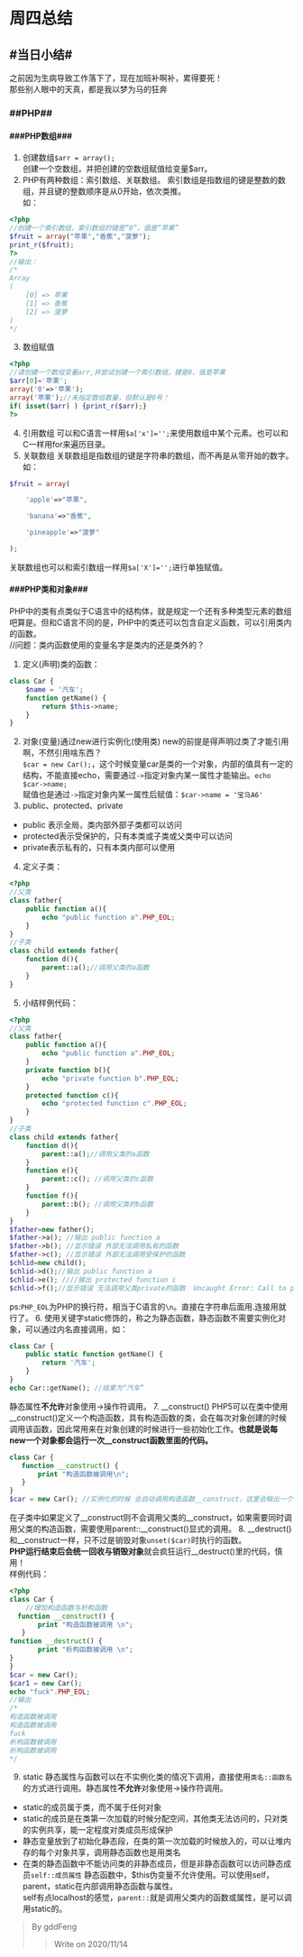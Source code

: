 周四总结 </br>
================================================
## #当日小结#
之前因为生病导致工作落下了，现在加班补啊补，累得要死！</br>
那些别人眼中的天真，都是我以梦为马的狂奔
### ##PHP##
#### ###PHP数组###
1. 创建数组`$arr = array();`</br>
创建一个空数组，并把创建的空数组赋值给变量$arr。
2. PHP有两种数组：索引数组、关联数组。
索引数组是指数组的键是整数的数组，并且键的整数顺序是从0开始，依次类推。</br>
如：
```php
<?php
//创建一个索引数组，索引数组的键是“0”，值是“苹果”
$fruit = array("苹果","香蕉","菠萝");
print_r($fruit);
?>
//输出：
/* 
Array
(
    [0] => 苹果
    [1] => 香蕉
    [2] => 菠萝
)
*/
```
3. 数组赋值
```php
<?php
//请创建一个数组变量arr,并尝试创建一个索引数组，键是0，值是苹果
$arr[0]='苹果';
array('0'=>'苹果');
array('苹果');//未指定数组数量，但默认是0号！
if( isset($arr) ) {print_r($arr);}
?>
```
4. 引用数组
可以和C语言一样用`$a['x']='';`来使用数组中某个元素。也可以和C一样用for来遍历目录。
5. 关联数组
关联数组是指数组的键是字符串的数组，而不再是从零开始的数字。</br>
如：
```php
$fruit = array(

    'apple'=>"苹果",

    'banana'=>"香蕉",

    'pineapple'=>"菠萝"

); 
```
关联数组也可以和索引数组一样用`$a['X']='';`进行单独赋值。
#### ###PHP类和对象###
PHP中的类有点类似于C语言中的结构体，就是规定一个还有多种类型元素的数组吧算是。但和C语言不同的是，PHP中的类还可以包含自定义函数，可以引用类内的函数。</br>
//问题：类内函数使用的变量名字是类内的还是类外的？
1. 定义(声明)类的函数：
```php
class Car {
    $name = '汽车';
    function getName() {
        return $this->name;
    }
}
```
2. 对象(变量)通过new进行实例化(使用类)
new的前提是得声明过类了才能引用啊，不然引用啥东西？</br>
`$car = new Car();`，这个时候变量car是类的一个对象，内部的值具有一定的结构，不能直接echo，需要通过`->`指定对象内某一属性才能输出。`echo $car->name;`</br>
赋值也是通过`->`指定对象内某一属性后赋值：`$car->name = '宝马A6'`</br>
3. public、protected、private
* public 表示全局，类内部外部子类都可以访问
* protected表示受保护的，只有本类或子类或父类中可以访问
* private表示私有的，只有本类内部可以使用
4. 定义子类：
```php
<?php
//父类
class father{
    public function a(){
        echo "public function a".PHP_EOL;
    }
}
//子类
class child extends father{
    function d(){
        parent::a();//调用父类的a函数
    }
}
```
5. 小结样例代码：
```php
<?php
//父类
class father{
    public function a(){
        echo "public function a".PHP_EOL;
    }
    private function b(){
        echo "private function b".PHP_EOL;
    }
    protected function c(){
        echo "protected function c".PHP_EOL;
    }
}
//子类
class child extends father{
    function d(){
        parent::a();//调用父类的a函数
    }
    function e(){
        parent::c(); //调用父类的c函数
    }
    function f(){
        parent::b(); //调用父类的b函数
    }
}
$father=new father();
$father->a(); //输出 public function a
$father->b(); //显示错误 外部无法调用私有的函数
$father->c(); //显示错误 外部无法调用受保护的函数
$chlid=new child();
$chlid->d();//输出 public function a
$chlid->e(); ////输出 protected function c
$chlid->f();//显示错误 无法调用父类private的函数  Uncaught Error: Call to private method father::b() from context 'child'
```
ps:`PHP_EOL`为PHP的换行符，相当于C语言的`\n`。直接在字符串后面用.连接用就行了。
6. 使用关键字static修饰的，称之为静态函数，静态函数不需要实例化对象，可以通过内名直接调用，如：
```php
class Car {
    public static function getName() {
        return '汽车';
    }
​}
echo Car::getName(); //结果为“汽车”
```
静态属性**不允许**对象使用->操作符调用。
7. __construct()
PHP5可以在类中使用__construct()定义一个构造函数，具有构造函数的类，会在每次对象创建的时候调用该函数，因此常用来在对象创建的时候进行一些初始化工作。**也就是说每new一个对象都会运行一次__construct函数里面的代码。**
```php
class Car {
   function __construct() {
       print "构造函数被调用\n";
   }
}
$car = new Car(); //实例化的时候 会自动调用构造函数__construct，这里会输出一个字符串
```
在子类中如果定义了__construct则不会调用父类的__construct，如果需要同时调用父类的构造函数，需要使用parent::__construct()显式的调用。
8. __destruct()
和__construct一样，只不过是销毁对象`unset($car)`时执行的函数。</br>
**PHP运行结束后会统一回收与销毁对象**就会疯狂运行__destruct()里的代码，慎用！</br>
样例代码：
```php
<?php
class Car {
    //增加构造函数与析构函数
  function __construct() {
       print "构造函数被调用 \n";
   }
function __destruct() {
       print "析构函数被调用 \n";
}  
}
$car = new Car();
$car1 = new Car();
echo "fuck".PHP_EOL;
//输出
/*
构造函数被调用 
构造函数被调用 
fuck
析构函数被调用 
析构函数被调用
*/
```
9. static
静态属性与函数可以在不实例化类的情况下调用，直接使用`类名::函数名`的方式进行调用。静态属性**不允许**对象使用->操作符调用。
* static的成员属于类，而不属于任何对象
* static的成员是在类第一次加载的时候分配空间，其他类无法访问的，只对类的实例共享，能一定程度对类成员形成保护
* 静态变量放到了初始化静态段，在类的第一次加载的时候放入的，可以让堆内存的每个对象共享，调用静态函数也是用类名
* 在类的静态函数中不能访问类的非静态成员，但是非静态函数可以访问静态成员`self::成员属性`
静态函数中，$this伪变量不允许使用。可以使用self，parent，static在内部调用静态函数与属性。</br>
self有点localhost的感觉，`parent::`就是调用父类内的函数或属性，是可以调用static的。


> By gddFeng
>>Write on 2020/11/14